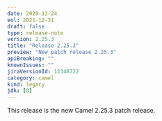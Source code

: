```yaml
---
date: 2020-12-24
eol: 2021-12-31
draft: false
type: release-note
version: 2.25.3
title: "Release 2.25.3"
preview: "New patch release 2.25.3"
apiBreaking: ""
knownIssues: ""
jiraVersionId: 12348722
category: camel
kind: legacy
jdk: [8]
---
```


This release is the new Camel 2.25.3 patch release.
